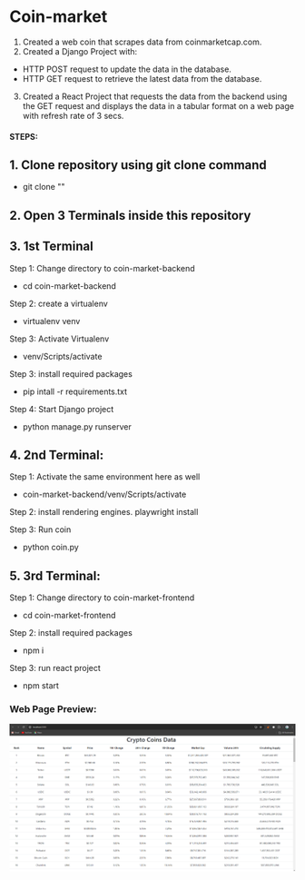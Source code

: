 # Coin-market

1. Created a web coin that scrapes data from coinmarketcap.com.
2. Created a Django Project with: 
  - HTTP POST request to update the data in the database.
  - HTTP GET request to retrieve the latest data from the database.
3. Created a React Project that requests the data from the backend using the GET request and displays the data in a tabular format on a web page with refresh rate of 3 secs.

#### STEPS:

## 1. Clone repository using git clone command
 - git clone "<Repo Link>"

## 2. Open 3 Terminals inside this repository

## 3. 1st Terminal
  Step 1: Change directory to coin-market-backend
  - cd coin-market-backend

  Step 2: create a virtualenv
  - virtualenv venv

  Step 3: Activate Virtualenv
  - venv/Scripts/activate

  Step 3: install required packages
  - pip intall -r requirements.txt

  Step 4: Start Django project
  - python manage.py runserver


## 4. 2nd Terminal:
  Step 1: Activate the same environment here as well
  - coin-market-backend/venv/Scripts/activate

  Step 2: install rendering engines.
  playwright install

  Step 3: Run coin
  - python coin.py


## 5. 3rd Terminal:
  Step 1: Change directory to coin-market-frontend
  - cd coin-market-frontend

  Step 2: install required packages
  - npm i

  Step 3: run react project
  - npm start

### Web Page Preview:
![Web Page Screenshot](Images/Screenshot.png)